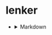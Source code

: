 # lenker

* <details>
  <summary>Markdown</summary>
  
  ## Markdown
  * [A collapsable section containing markdown](https://gist.github.com/pierrejoubert73/902cc94d79424356a8d20be2b382e1ab)
</details>
